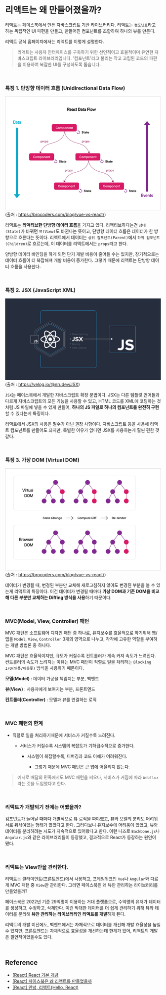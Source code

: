 # 리액트는 왜 만들어졌을까?

리액트는 페이스북에서 만든 자바스크립트 기반 라이브러리다. 리액트는 `컴포넌트`라고 하는 독립적인 UI 파편을 만들고, 만들어진 컴포넌트를 조합하여 하나의 뷰를 만든다.

리액트 공식 홈페이지에서는 리액트를 이렇게 설명한다.

> 리액트는 사용자 인터페이스를 구축하기 위한 선언적이고 효율적이며 유연한 자바스크립트 라이브러리입니다. '컴포넌트'라고 불리는 작고 고립된 코드의 파편을 이용하여 복잡한 UI를 구성하도록 돕습니다.

&nbsp;

### 특징 1. 단방향 데이터 흐름 (Unidirectional Data Flow)

![단방향 데이터 흐름](/images/react_start_1.png)<br>
(출처 : https://brocoders.com/blog/vue-vs-react/)

리액트는 **리액티브한 단방향 데이터 흐름**을 가지고 있다. 리액티브하다는건 `상태(State)`가 바뀌면 `뷰(View)`도 바뀐다는 뜻이고, 단방향 데이터 흐름은 데이터가 한 방향으로 흐른다는 뜻이다. 리액트에서 데이터는 `상위 컴포넌트(Parent)`에서 `하위 컴포넌트(Children)`로 흐르는데, 이 데이터를 리액트에서는 `props`라고 한다.

양방향 데이터 바인딩을 하게 되면 단기 개발 비용이 줄어들 수는 있지만, 장기적으로는 데이터 흐름이 더 복잡해져 개발 비용이 증가한다. 그렇기 때문에 리액트는 단방향 데이터 흐름을 사용한다.

&nbsp;

### 특징 2. JSX (JavaScript XML)

![JSX](/images/react_start_2.png)<br>
(출처 : https://velog.io/@nrudev/JSX)

`JSX`는 페이스북에서 개발한 자바스크립트 확장 문법이다. JSX는 다른 템플릿 언어들과 다르게 자바스크립트의 모든 기능을 사용할 수 있고, HTML 코드를 XML에 코딩하는 것처럼 JS 파일에 넣을 수 있게 만들어, **하나의 JS 파일로 하나의 컴포넌트를 완전히 구현**할 수 있다는게 특징이다.

리액트에서 JSX의 사용은 필수가 아닌 권장 사항이다. 자바스크립트 등을 사용해 리액트 컴포넌트를 만들어도 되지만, 특별한 이유가 없다면 JSX를 사용하는게 훨씬 편한 것 같다. 

&nbsp;

### 특징 3. 가상 DOM (Virtual DOM)

![가상 DOM](/images/virtual_dom_2.png)<br>
(출처 : https://brocoders.com/blog/vue-vs-react/)

데이터가 변경될 때, 변경된 부분만 교체해 새로고침하지 않아도 변경된 부분을 볼 수 있는게 리액트의 특징이다. 이건 데이터가 변경될 때마다 **가상 DOM과 기존 DOM을 비교해 다른 부분만 교체하는 Diffing 방식을 사용**하기 때문이다.

&nbsp;

### MVC(Model, View, Controller) 패턴

MVC 패턴은 소프트웨어 디자인 패턴 중 하나로, 유지보수를 효율적으로 하기위해 웹/앱을 `Model`, `View`, `Controller` 3개의 영역으로 나누고, 각각에 고유한 역할을 부여하는 개발 방법론 중 하나다.

MVC 패턴은 효율적이지만, 규모가 커질수록 컨트롤러가 계속 커져 속도가 느려진다. 컨트롤러의 속도가 느려지는 이유는 MVC 패턴이 직렬로 일을 처리하는 `Blocking I/O(인풋/아웃풋)` 방식을 사용하기 때문이다.

**모델(Model)** : 데이터 가공을 책임지는 부분, 백엔드

**뷰(View)** : 사용자에게 보여지는 부분, 프론트엔드

**컨트롤러(Controller)** : 모델과 뷰를 연결하는 로직

&nbsp;

### MVC 패턴의 한계

- 직렬로 일을 처리하기때문에 서비스가 커질수록 느려진다.

    - 서비스가 커질수록 시스템의 복잡도가 기하급수적으로 증가한다.

        - 시스템이 복잡할수록, 디버깅과 코드 이해가 어려워진다.

            - 그렇기 때문에 MVC 패턴은 큰 앱에 어울리지 않는다.

> 예시로 배달의 민족에서도 MVC 패턴을 써오다, 서비스가 커짐에 따라 `Webflux`라는 것을 도입했다고 한다.

&nbsp;

### 리액트가 개발되기 전에는 어땠을까?

컴포넌트가 늘어날 때마다 개별적으로 뷰 로직을 짜야했고, 뷰와 모델의 분리도 어려워 서로 뒤섞여있는 형태가 많았다고 한다. 그러다보니 유지보수에 어려움이 있었고, 뷰와 데이터를 분리하려는 시도가 지속적으로 있어왔다고 한다. 이런 니즈로 `Backbone.js`나 `Angular.js`와 같은 라이브러리들이 등장했고, 결과적으로 React가 등장하는 원인이 됐다.

&nbsp;

### 리액트는 View만을 관리한다.

리액트는 클라이언트(프론트엔드)에서 사용하고, 프레임워크인 `Vue`나 `Angular`와 다르게 MVC 패턴 중 `View`만 관리한다. 그러면 페이스북은 왜 뷰만 관리하는 라이브러리를 만들었을까?

페이스북은 2022년 기준 29억명이 이용하는 거대 플랫폼으로, 수억명의 유저가 데이터를 생성하고, 수정하고, 삭제한다. 이런 막대한 데이터를 더 쉽게 관리하기 위해 뷰와 데이터를 분리해 **뷰만 관리하는 라이브러리인 리액트를 개발**하게 된다.

리액트의 개발 이전에도, 백엔드에서는 자체적으로 데이터를 개선해 개발 효율성을 높일 수 있지만, 프론트엔드는 자체적으로 효율성을 개선하는데 한계가 있어, 리액트의 개발은 필연적이었을수도 있다.

&nbsp;

## Reference

- [[React] React 기본 개념](https://velog.io/@kim-jaemin420/React-%EA%B8%B0%EB%B3%B8-%EA%B0%9C%EB%85%90)
- [[React] 페이스북은 왜 리액트를 만들었을까](https://velog.io/@sunaaank/why-facebook-makes-react)
- [[React] 안녕, 리액트(Hello, React)](https://blog.gaerae.com/2016/04/hello-react.html)

&nbsp;